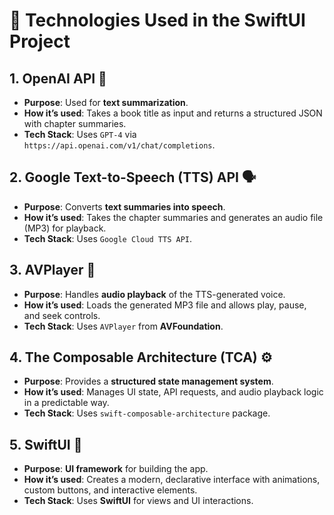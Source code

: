 # 📌 Technologies Used in the SwiftUI Project

## 1. **OpenAI API** 🧠
   - **Purpose**: Used for **text summarization**.
   - **How it’s used**: Takes a book title as input and returns a structured JSON with chapter summaries.
   - **Tech Stack**: Uses `GPT-4` via `https://api.openai.com/v1/chat/completions`.

## 2. **Google Text-to-Speech (TTS) API** 🗣️
   - **Purpose**: Converts **text summaries into speech**.
   - **How it’s used**: Takes the chapter summaries and generates an audio file (MP3) for playback.
   - **Tech Stack**: Uses `Google Cloud TTS API`.

## 3. **AVPlayer** 🎵
   - **Purpose**: Handles **audio playback** of the TTS-generated voice.
   - **How it’s used**: Loads the generated MP3 file and allows play, pause, and seek controls.
   - **Tech Stack**: Uses `AVPlayer` from **AVFoundation**.

## 4. **The Composable Architecture (TCA)** ⚙️
   - **Purpose**: Provides a **structured state management system**.
   - **How it’s used**: Manages UI state, API requests, and audio playback logic in a predictable way.
   - **Tech Stack**: Uses `swift-composable-architecture` package.

## 5. **SwiftUI** 🎨
   - **Purpose**: **UI framework** for building the app.
   - **How it’s used**: Creates a modern, declarative interface with animations, custom buttons, and interactive elements.
   - **Tech Stack**: Uses **SwiftUI** for views and UI interactions.
